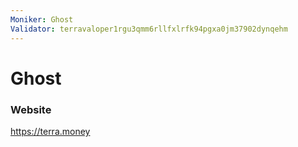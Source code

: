 ```yaml
---
Moniker: Ghost
Validator: terravaloper1rgu3qmm6rllfxlrfk94pgxa0jm37902dynqehm
---
```


# Ghost



### Website

https://terra.money


